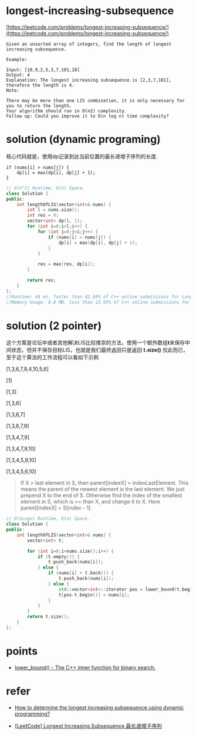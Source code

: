 # longest-increasing-subsequence

[https://leetcode.com/problems/longest-increasing-subsequence/](https://leetcode.com/problems/longest-increasing-subsequence/)

```
Given an unsorted array of integers, find the length of longest increasing subsequence.

Example:

Input: [10,9,2,5,3,7,101,18]
Output: 4
Explanation: The longest increasing subsequence is [2,3,7,101], therefore the length is 4.
Note:

There may be more than one LIS combination, it is only necessary for you to return the length.
Your algorithm should run in O(n2) complexity.
Follow up: Could you improve it to O(n log n) time complexity?
```

# solution (dynamic programing)

核心代码就是，使用dp记录到达当前位置的最长递增子序列的长度.

```
if (nums[i] > nums[j]) {
	dp[i] = max(dp[i], dp[j] + 1);
}
```

```c++
// O(n^2) Runtime, O(n) Space.
class Solution {
public:
    int lengthOfLIS(vector<int>& nums) {
        int l = nums.size();
        int res = 0;
        vector<int> dp(l, 1);
        for (int i=0;i<l;i++) {
            for (int j=0;j<i;j++) {
                if (nums[i] > nums[j]) {
                    dp[i] = max(dp[i], dp[j] + 1);
                }
            }

            res = max(res, dp[i]);
        }

        return res;
    }
};
//Runtime: 44 ms, faster than 42.99% of C++ online submissions for Longest Increasing Subsequence.
//Memory Usage: 8.8 MB, less than 13.95% of C++ online submissions for Longest Increasing Subsequence.
```

# solution (2 pointer)

这个方案是论坛中或者其他解决LIS比较推崇的方法，使用一个额外数组**t**来保存中间状态，但并不保存目标LIS，也就是我们最终返回只是返回 **t.size()** 仅此而已，至于这个算法的工作流程可以看如下示例

[1,3,6,7,9,4,10,5,6]

[1]

[1,3]

[1,3,6]

[1,3,6,7]

[1,3,6,7,9]

[1,3,4,7,9]

[1,3,4,7,9,10]

[1,3,4,5,9,10]

[1,3,4,5,6,10]

> If X > last element in S, then parent[indexX] = indexLastElement. This means the parent of the newest element is the last element. We just prepend X to the end of S. Otherwise find the index of the smallest element in S, which is >= than X, and change it to X. Here parent[indexX] = S[index - 1].

```c++
// O(nLogn) Runtime, O(n) Space.
class Solution {
public:
    int lengthOfLIS(vector<int>& nums) {
        vector<int> t;

        for (int i=0;i<nums.size();i++) {
            if (t.empty()) {
                t.push_back(nums[i]);
            } else {
                if (nums[i] > t.back()) {
                    t.push_back(nums[i]);
                } else {
                    std::vector<int>::iterator pos = lower_bound(t.begin(), t.end(), nums[i]);
                    t[pos-t.begin()] = nums[i];
                }
            }
        }
        return t.size();
    }
};
```

# points

- [lower_bound() -  The C++ inner function for binary search.](http://www.cplusplus.com/reference/algorithm/lower_bound/)

# refer

- [How to determine the longest increasing subsequence using dynamic programming?](https://stackoverflow.com/questions/2631726/how-to-determine-the-longest-increasing-subsequence-using-dynamic-programming)

- [[LeetCode] Longest Increasing Subsequence 最长递增子序列](http://www.cnblogs.com/grandyang/p/4938187.html)
